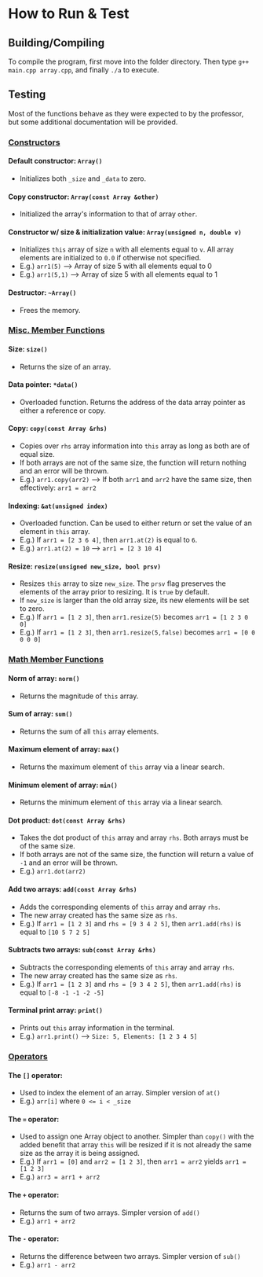 # How to Run & Test

## Building/Compiling
To compile the program, first move into the folder directory. Then type ```g++ main.cpp array.cpp```, and finally ```./a``` to execute.

## Testing

Most of the functions behave as they were expected to by the professor, but some additional documentation will be provided.

### <ins>Constructors</ins>

#### Default constructor: ```Array()```
- Initializes both ```_size``` and ```_data``` to zero.

#### Copy constructor: ```Array(const Array &other)```
- Initialized the array's information to that of array ```other```.

#### Constructor w/ size & initialization value: ```Array(unsigned n, double v)```
- Initializes ```this``` array of size ```n``` with all elements equal to ```v```. All array elements are initialized to ```0.0``` if otherwise not specified.
- E.g.) ```arr1(5)``` --> Array of size 5 with all elements equal to 0
- E.g.) ```arr1(5,1)``` --> Array of size 5 with all elements equal to 1

#### Destructor: ```~Array()```
- Frees the memory.

### <ins>Misc. Member Functions</ins>

#### Size: ```size()```
- Returns the size of an array.

#### Data pointer: ```*data()```
- Overloaded function. Returns the address of the data array pointer as either a reference or copy.

#### Copy: ```copy(const Array &rhs)```
- Copies over ```rhs``` array information into ```this``` array as long as both are of equal size.
- If both arrays are not of the same size, the function will return nothing and an error will be thrown.
- E.g.) ```arr1.copy(arr2)``` --> If both ```arr1``` and ```arr2``` have the same size, then effectively: ```arr1 = arr2```

#### Indexing: ```&at(unsigned index)```
- Overloaded function. Can be used to either return or set the value of an element in ```this``` array.
- E.g.) If ```arr1 = [2 3 6 4]```, then ```arr1.at(2)``` is equal to ```6```.
- E.g.) ```arr1.at(2) = 10``` --> ```arr1 = [2 3 10 4]```

#### Resize: ```resize(unsigned new_size, bool prsv)```
- Resizes ```this``` array to size ```new_size```. The ```prsv``` flag preserves the elements of the array prior to resizing. It is ```true``` by default. 
- If ```new_size``` is larger than the old array size, its new elements will be set to zero.
- E.g.) If ```arr1 = [1 2 3]```, then ```arr1.resize(5)``` becomes ```arr1 = [1 2 3 0 0]```
- E.g.) If ```arr1 = [1 2 3]```, then ```arr1.resize(5,false)``` becomes ```arr1 = [0 0 0 0 0]```

### <ins>Math Member Functions</ins>

#### Norm of array: ```norm()```
- Returns the magnitude of ```this``` array.

#### Sum of array: ```sum()```
- Returns the sum of all ```this``` array elements.

#### Maximum element of array: ```max()```
- Returns the maximum element of ```this``` array via a linear search.

#### Minimum element of array: ```min()```
- Returns the minimum element of ```this``` array via a linear search.

#### Dot product: ```dot(const Array &rhs)```
- Takes the dot product of ```this``` array and array ```rhs```. Both arrays must be of the same size.
- If both arrays are not of the same size, the function will return a value of ```-1``` and an error will be thrown.
- E.g.) ```arr1.dot(arr2)```

#### Add two arrays: ```add(const Array &rhs)```
- Adds the corresponding elements of ```this``` array and array ```rhs```.
- The new array created has the same size as ```rhs```.
- E.g.) If ```arr1 = [1 2 3]``` and ```rhs = [9 3 4 2 5]```, then ```arr1.add(rhs)``` is equal to ```[10 5 7 2 5]```

#### Subtracts two arrays: ```sub(const Array &rhs)```
- Subtracts the corresponding elements of ```this``` array and array ```rhs```.
- The new array created has the same size as ```rhs```.
- E.g.) If ```arr1 = [1 2 3]``` and ```rhs = [9 3 4 2 5]```, then ```arr1.add(rhs)``` is equal to ```[-8 -1 -1 -2 -5]```

#### Terminal print array: ```print()```
- Prints out ```this``` array information in the terminal.
- E.g.) ```arr1.print()``` --> ```Size: 5, Elements: [1 2 3 4 5]```

### <ins>Operators</ins>

#### The ```[]``` operator:
- Used to index the element of an array. Simpler version of ```at()```
- E.g.) ```arr[i]``` where ```0 <= i < _size```

#### The ```=``` operator:
- Used to assign one Array object to another. Simpler than ```copy()``` with the added benefit that array ```this``` will be resized if it is not already the same size as the array it is being assigned.
- E.g.) If ```arr1 = [0]``` and ```arr2 = [1 2 3]```, then ```arr1 = arr2``` yields ```arr1 = [1 2 3]```
- E.g.) ```arr3 = arr1 + arr2```

#### The ```+``` operator:
- Returns the sum of two arrays. Simpler version of ```add()```
- E.g.) ```arr1 + arr2```

#### The ```-``` operator:
- Returns the difference between two arrays. Simpler version of ```sub()```
- E.g.) ```arr1 - arr2```
